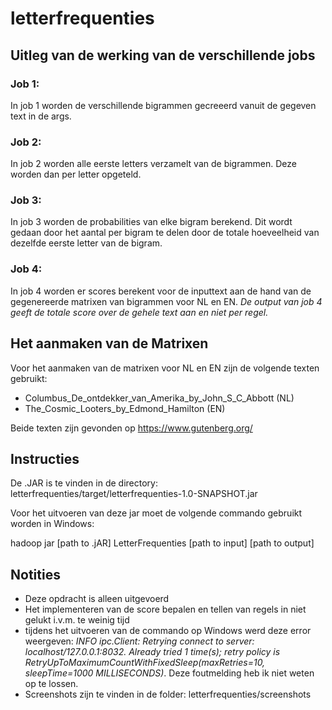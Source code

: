 # letterfrequenties

## Uitleg van de werking van de verschillende jobs

### Job 1:
In job 1 worden de verschillende bigrammen gecreeerd vanuit de gegeven text in de args. 

### Job 2:
In job 2 worden alle eerste letters verzamelt van de bigrammen. Deze worden dan per letter opgeteld.

### Job 3:
In job 3 worden de probabilities van elke bigram berekend. Dit wordt gedaan door het aantal per bigram te delen door de totale hoeveelheid van dezelfde eerste letter van de bigram.

### Job 4:
In job 4 worden er scores berekent voor de inputtext aan de hand van de gegenereerde matrixen van bigrammen voor NL en EN.
*De output van job 4 geeft de totale score over de gehele text aan en niet per regel.*

## Het aanmaken van de Matrixen
Voor het aanmaken van de matrixen voor NL en EN zijn de volgende texten gebruikt:
- Columbus_De_ontdekker_van_Amerika_by_John_S_C_Abbott (NL)
- The_Cosmic_Looters_by_Edmond_Hamilton (EN)

Beide texten zijn gevonden op https://www.gutenberg.org/

## Instructies
De .JAR is te vinden in de directory: letterfrequenties/target/letterfrequenties-1.0-SNAPSHOT.jar

Voor het uitvoeren van deze jar moet de volgende commando gebruikt worden in Windows:

hadoop jar [path to .jAR] LetterFrequenties [path to input] [path to output]


## Notities

- Deze opdracht is alleen uitgevoerd
- Het implementeren van de score bepalen en tellen van regels in niet gelukt i.v.m. te weinig tijd
- tijdens het uitvoeren van de commando op Windows werd deze error weergeven: *INFO ipc.Client: Retrying connect to server: localhost/127.0.0.1:8032. Already tried 1 time(s); retry policy is RetryUpToMaximumCountWithFixedSleep(maxRetries=10, sleepTime=1000 MILLISECONDS)*. Deze foutmelding heb ik niet weten op te lossen.
- Screenshots zijn te vinden in de folder: letterfrequenties/screenshots


